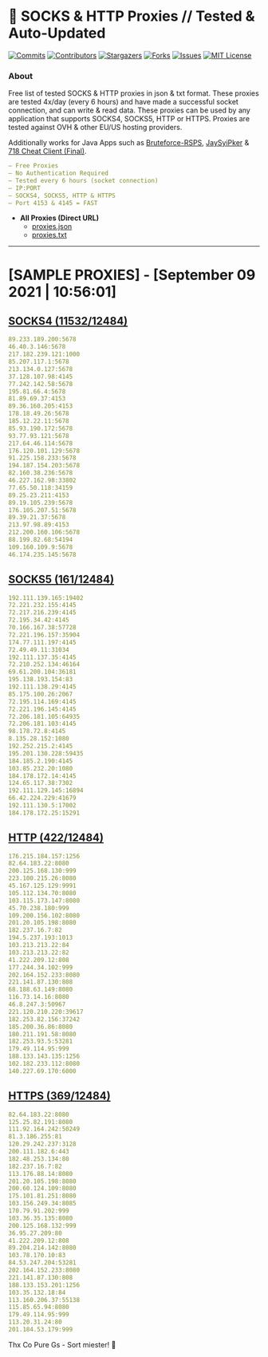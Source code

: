 <!-- MARKDOWN LINKS & IMAGES -->
<!-- https://www.markdownguide.org/basic-syntax/#reference-style-links -->
[contributors-shield]: https://img.shields.io/github/contributors/KaiBurton/free-proxies-autoupdated?style=for-the-badge
[contributors-url]: https://github.com/KaiBurton/free-proxies-autoupdated/graphs/contributors
[forks-shield]: https://img.shields.io/github/forks/KaiBurton/free-proxies-autoupdated?style=for-the-badge
[forks-url]: https://github.com/KaiBurton/free-proxies-autoupdated/network/members
[stars-shield]: https://img.shields.io/github/stars/KaiBurton/free-proxies-autoupdated?style=for-the-badge
[stars-url]: https://github.com/KaiBurton/free-proxies-autoupdated/stargazers
[issues-shield]: https://img.shields.io/github/issues/KaiBurton/free-proxies-autoupdated?style=for-the-badge
[issues-url]: https://github.com/KaiBurton/free-proxies-autoupdated/issues
[license-shield]: https://img.shields.io/github/license/KaiBurton/free-proxies-autoupdated?style=for-the-badge
[license-url]: https://github.com/KaiBurton/free-proxies-autoupdated/blob/main/LICENSE
[commit-shield]: https://img.shields.io/github/last-commit/KaiBurton/free-proxies-autoupdated?style=for-the-badge
[commit-url]: https://github.com/KaiBurton/free-proxies-autoupdated/commits/main

# 🎁 SOCKS & HTTP Proxies // Tested & Auto-Updated

[![Commits][commit-shield]][commit-url]
[![Contributors][contributors-shield]][contributors-url]
[![Stargazers][stars-shield]][stars-url]
[![Forks][forks-shield]][forks-url]
[![Issues][issues-shield]][issues-url]
[![MIT License][license-shield]][license-url]

### About
Free list of tested SOCKS & HTTP proxies in json & txt format. These proxies are tested 4x/day (every 6 hours) and have made a successful socket connection, and can write & read data. These proxies can be used by any application that supports SOCKS4, SOCKS5, HTTP or HTTPS. Proxies are tested against OVH & other EU/US hosting providers.

Additionally works for Java Apps such as [Bruteforce-RSPS](https://github.com/KaiBurton/Bruteforce-RSPS), [JaySyiPker](https://github.com/JayArrowz/JaySyiPker) & [718 Cheat Client (Final)](https://github.com/KaiBurton/718-Cheat-Client-Final). 

```yaml
— Free Proxies
— No Authentication Required
— Tested every 6 hours (socket connection)
— IP:PORT
— SOCKS4, SOCKS5, HTTP & HTTPS
— Port 4153 & 4145 = FAST
```

- **All Proxies (Direct URL)**
  - [proxies.json](https://raw.githubusercontent.com/KaiBurton/free-proxies-autoupdated/main/proxies.json)
  - [proxies.txt](https://raw.githubusercontent.com/KaiBurton/free-proxies-autoupdated/main/proxies.txt)

---

# [SAMPLE PROXIES] - [September 09 2021 | 10:56:01]

## [SOCKS4 (11532/12484)](https://raw.githubusercontent.com/KaiBurton/free-proxies-autoupdated/main/proxies-socks4.txt)
```yaml
89.233.189.200:5678
46.40.3.146:5678
217.182.239.121:1000
85.207.117.1:5678
213.134.0.127:5678
37.128.107.98:4145
77.242.142.58:5678
195.81.66.4:5678
81.89.69.37:4153
89.36.160.205:4153
178.18.49.26:5678
185.12.22.11:5678
85.93.190.172:5678
93.77.93.121:5678
217.64.46.114:5678
176.120.101.129:5678
91.225.158.233:5678
194.187.154.203:5678
82.160.38.236:5678
46.227.162.98:33802
77.65.50.118:34159
89.25.23.211:4153
89.19.105.239:5678
176.105.207.51:5678
89.39.21.37:5678
213.97.98.89:4153
212.200.160.106:5678
88.199.82.68:54194
109.160.109.9:5678
46.174.235.145:5678
```

## [SOCKS5 (161/12484)](https://raw.githubusercontent.com/KaiBurton/free-proxies-autoupdated/main/proxies-socks5.txt)
```yaml
192.111.139.165:19402
72.221.232.155:4145
72.217.216.239:4145
72.195.34.42:4145
70.166.167.38:57728
72.221.196.157:35904
174.77.111.197:4145
72.49.49.11:31034
192.111.137.35:4145
72.210.252.134:46164
69.61.200.104:36181
195.138.193.154:83
192.111.138.29:4145
85.175.100.26:2067
72.195.114.169:4145
72.221.196.145:4145
72.206.181.105:64935
72.206.181.103:4145
98.178.72.8:4145
8.135.28.152:1080
192.252.215.2:4145
195.201.130.228:59435
184.185.2.190:4145
103.85.232.20:1080
184.178.172.14:4145
124.65.117.38:7302
192.111.129.145:16894
66.42.224.229:41679
192.111.130.5:17002
184.178.172.25:15291
```

## [HTTP (422/12484)](https://raw.githubusercontent.com/KaiBurton/free-proxies-autoupdated/main/proxies-http.txt)
```yaml
176.215.184.157:1256
82.64.183.22:8080
200.125.168.130:999
223.100.215.26:8080
45.167.125.129:9991
105.112.134.70:8080
103.115.173.147:8080
45.70.238.180:999
109.200.156.102:8080
201.20.105.198:8080
182.237.16.7:82
194.5.237.193:1013
103.213.213.22:84
103.213.213.22:82
41.222.209.12:808
177.244.34.102:999
202.164.152.233:8080
221.141.87.130:808
68.188.63.149:8080
116.73.14.16:8080
46.8.247.3:50967
221.120.210.220:39617
182.253.82.156:37242
185.200.36.86:8080
180.211.191.58:8080
182.253.93.5:53281
179.49.114.95:999
188.133.143.135:1256
102.182.233.112:8080
140.227.69.170:6000
```

## [HTTPS (369/12484)](https://raw.githubusercontent.com/KaiBurton/free-proxies-autoupdated/main/proxies-https.txt)
```yaml
82.64.183.22:8080
125.25.82.191:8080
111.92.164.242:50249
81.3.186.255:81
120.29.242.237:3128
200.111.182.6:443
182.48.253.134:80
182.237.16.7:82
113.176.88.14:8080
201.20.105.198:8080
200.60.124.109:8080
175.101.81.251:8080
103.156.249.34:8085
170.79.91.202:999
103.36.35.135:8080
200.125.168.132:999
36.95.27.209:80
41.222.209.12:808
89.204.214.142:8080
103.78.170.10:83
84.53.247.204:53281
202.164.152.233:8080
221.141.87.130:808
188.133.153.201:1256
103.35.132.18:84
113.160.206.37:55138
115.85.65.94:8080
179.49.114.95:999
113.20.31.24:80
201.184.53.179:999
```



Thx Co Pure Gs - Sort miester! 💟